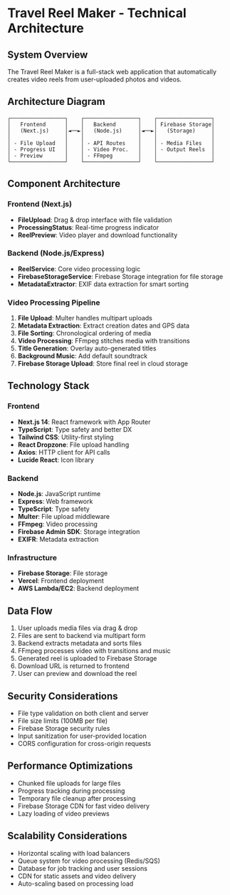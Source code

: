 # Travel Reel Maker - Technical Architecture

## System Overview

The Travel Reel Maker is a full-stack web application that automatically creates video reels from user-uploaded photos and videos.

## Architecture Diagram

```
┌─────────────────┐    ┌─────────────────┐    ┌─────────────────┐
│   Frontend      │    │   Backend       │    │ Firebase Storage│
│   (Next.js)     │◄──►│   (Node.js)     │◄──►│   (Storage)     │
│                 │    │                 │    │                 │
│ - File Upload   │    │ - API Routes    │    │ - Media Files   │
│ - Progress UI   │    │ - Video Proc.   │    │ - Output Reels  │
│ - Preview       │    │ - FFmpeg        │    │                 │
└─────────────────┘    └─────────────────┘    └─────────────────┘
```

## Component Architecture

### Frontend (Next.js)
- **FileUpload**: Drag & drop interface with file validation
- **ProcessingStatus**: Real-time progress indicator
- **ReelPreview**: Video player and download functionality

### Backend (Node.js/Express)
- **ReelService**: Core video processing logic
- **FirebaseStorageService**: Firebase Storage integration for file storage
- **MetadataExtractor**: EXIF data extraction for smart sorting

### Video Processing Pipeline
1. **File Upload**: Multer handles multipart uploads
2. **Metadata Extraction**: Extract creation dates and GPS data
3. **File Sorting**: Chronological ordering of media
4. **Video Processing**: FFmpeg stitches media with transitions
5. **Title Generation**: Overlay auto-generated titles
6. **Background Music**: Add default soundtrack
7. **Firebase Storage Upload**: Store final reel in cloud storage

## Technology Stack

### Frontend
- **Next.js 14**: React framework with App Router
- **TypeScript**: Type safety and better DX
- **Tailwind CSS**: Utility-first styling
- **React Dropzone**: File upload handling
- **Axios**: HTTP client for API calls
- **Lucide React**: Icon library

### Backend
- **Node.js**: JavaScript runtime
- **Express**: Web framework
- **TypeScript**: Type safety
- **Multer**: File upload middleware
- **FFmpeg**: Video processing
- **Firebase Admin SDK**: Storage integration
- **EXIFR**: Metadata extraction

### Infrastructure
- **Firebase Storage**: File storage
- **Vercel**: Frontend deployment
- **AWS Lambda/EC2**: Backend deployment

## Data Flow

1. User uploads media files via drag & drop
2. Files are sent to backend via multipart form
3. Backend extracts metadata and sorts files
4. FFmpeg processes video with transitions and music
5. Generated reel is uploaded to Firebase Storage
6. Download URL is returned to frontend
7. User can preview and download the reel

## Security Considerations

- File type validation on both client and server
- File size limits (100MB per file)
- Firebase Storage security rules
- Input sanitization for user-provided location
- CORS configuration for cross-origin requests

## Performance Optimizations

- Chunked file uploads for large files
- Progress tracking during processing
- Temporary file cleanup after processing
- Firebase Storage CDN for fast video delivery
- Lazy loading of video previews

## Scalability Considerations

- Horizontal scaling with load balancers
- Queue system for video processing (Redis/SQS)
- Database for job tracking and user sessions
- CDN for static assets and video delivery
- Auto-scaling based on processing load